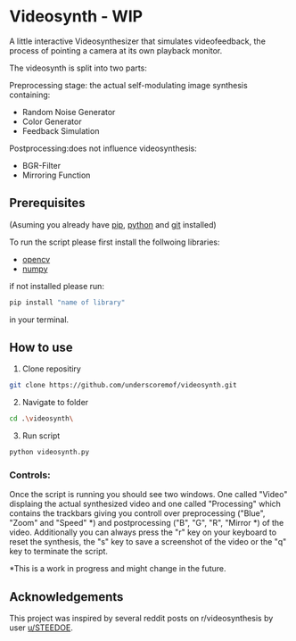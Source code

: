 # Videosynth - WIP

A little interactive Videosynthesizer that simulates videofeedback, the process of pointing a camera at its own playback monitor.

The videosynth is split into two parts: 

Preprocessing stage: the actual self-modulating image synthesis containing:

* Random Noise Generator
* Color Generator
* Feedback Simulation

Postprocessing:does not influence videosynthesis:

* BGR-Filter
* Mirroring Function


## Prerequisites

(Asuming you already have [pip](https://pip.pypa.io/en/stable/), [python](https://www.python.org/downloads/) and [git](https://git-scm.com/downloads) installed)

To run the script please first install the follwoing libraries:
* [opencv](https://docs.opencv.org/4.x/index.html)
* [numpy](https://numpy.org/)

if not installed please run:
```bash
pip install "name of library"
```
in your terminal.



## How to use

1. Clone repositiry

```bash
git clone https://github.com/underscoremof/videosynth.git
```
2. Navigate to folder
```bash
cd .\videosynth\
```
3. Run script
```bash
python videosynth.py
```
### Controls:
Once the script is running you should see two windows. One called "Video" displaing the actual synthesized video and one called "Processing" which contains the trackbars giving you controll over preprocessing ("Blue", "Zoom" and "Speed" *) and postprocessing ("B", "G", "R", "Mirror *) of the video. Additionally you can always press the "r" key on your keyboard to reset the synthesis, the "s" key to save a screenshot of the video or the "q" key to terminate the script.

*This is a work in progress and might change in the future.

## Acknowledgements

This project was inspired by several reddit posts on r/videosynthesis by user [u/STEEDOE](https://www.reddit.com/user/STEEDOE/).

